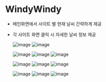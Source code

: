 # WindyWindy 

- 메인화면에서 사이트 별 현재 날씨 간략하게 제공
- 각 사이트 화면 클릭 시 자세한 날씨 정보 제공

  ![image](https://user-images.githubusercontent.com/52206971/103343256-035c5300-4acf-11eb-8eb7-86fccfa6950d.png)
  ![image](https://user-images.githubusercontent.com/52206971/103344553-453ac880-4ad2-11eb-9b99-0c2fb63fa275.png)

  ![image](https://user-images.githubusercontent.com/52206971/103343328-30106a80-4acf-11eb-9692-d8787df6e11b.png)
  ![image](https://user-images.githubusercontent.com/52206971/103343336-33a3f180-4acf-11eb-87d6-5605fd96f2ea.png)
  ![image](https://user-images.githubusercontent.com/52206971/103343343-37377880-4acf-11eb-8c90-f64f0f628419.png)

  ![image](https://user-images.githubusercontent.com/52206971/103343357-3f8fb380-4acf-11eb-8358-044abfc43173.png)
  ![image](https://user-images.githubusercontent.com/52206971/103343370-43bbd100-4acf-11eb-89bb-f8b38420d2fc.png)
  ![image](https://user-images.githubusercontent.com/52206971/103343375-46b6c180-4acf-11eb-85c0-7ea51abb81f7.png)
  
  ![image](https://user-images.githubusercontent.com/52206971/103344563-4b30a980-4ad2-11eb-8008-d5c5e98ad41d.png)
  ![image](https://user-images.githubusercontent.com/52206971/103344567-4e2b9a00-4ad2-11eb-9530-1b9d42e3265a.png)
  ![image](https://user-images.githubusercontent.com/52206971/103344571-51268a80-4ad2-11eb-8bcf-130e946fd9ba.png)
